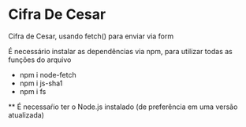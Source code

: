 # Cifra De Cesar
Cifra de Cesar, usando fetch() para enviar via form

É necessário instalar as dependências via npm, para utilizar todas as funções do arquivo
* npm i node-fetch
* npm i js-sha1
* npm i fs

** É necessaŕio ter o Node.js instalado (de preferência em uma versão atualizada)
